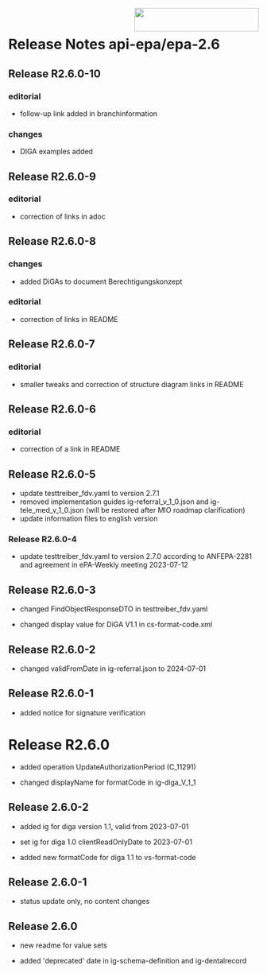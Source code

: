 <img align="right" width="250" height="47" src="images/Gematik_Logo_Flag_With_Background.png"/> <br/>    

# Release Notes api-epa/epa-2.6
## Release R2.6.0-10
### editorial 
- follow-up link added in branchinformation
### changes
- DIGA examples added
## Release R2.6.0-9
### editorial 
- correction of links in adoc

## Release R2.6.0-8
### changes
- added DiGAs to document Berechtigungskonzept 

### editorial 
- correction of links in README

## Release R2.6.0-7
### editorial
- smaller tweaks and correction of structure diagram links in README

## Release R2.6.0-6
### editorial
- correction of a link in README

## Release R2.6.0-5

- update testtreiber_fdv.yaml to version 2.7.1
- removed implementation guides ig-referral_v_1_0.json and ig-tele_med_v_1_0.json (will be restored after MIO roadmap clarification)
- update information files to english version

### Release R2.6.0-4
- update testtreiber_fdv.yaml to version 2.7.0 according to ANFEPA-2281 and agreement in ePA-Weekly meeting 2023-07-12

## Release R2.6.0-3
- changed FindObjectResponseDTO in testtreiber_fdv.yaml

- changed display value for DiGA V1.1 in cs-format-code.xml

## Release R2.6.0-2
- changed validFromDate in ig-referral.json to 2024-07-01

## Release R2.6.0-1
- added notice for signature verification

# Release R2.6.0
- added operation UpdateAuthorizationPeriod (C_11291)

- changed displayName for formatCode in ig-diga_V_1_1

## Release 2.6.0-2
- added ig for diga version 1.1, valid from 2023-07-01

- set ig for diga 1.0 clientReadOnlyDate to 2023-07-01

- added new formatCode for diga 1.1 to vs-format-code

## Release 2.6.0-1
- status update only, no content changes

## Release 2.6.0
- new readme for value sets

- added 'deprecated' date in ig-schema-definition and ig-dentalrecord